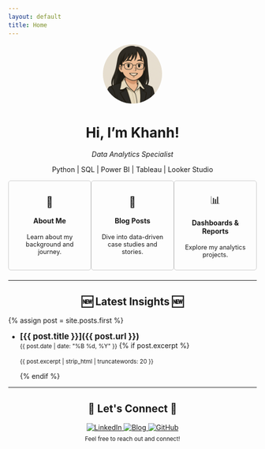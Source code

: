 ```yaml
---
layout: default
title: Home
---
```


<div align="center">
  <img src="/assets/images/github_profilepic.png" alt="Khanh's profile photo" width="120" style="border-radius: 100%;"/>
  <h1>Hi, I’m Khanh!</h1>
  <p><em>Data Analytics Specialist</em></p>
  <p>Python | SQL | Power BI | Tableau | Looker Studio </p>
</div>


<div style="display: flex; justify-content: space-around; margin-bottom: 20px;">
  <a href="/about" style="text-decoration: none; width: 220px;">
    <div style="border: 1px solid #ccc; padding: 15px; border-radius: 5px; text-align: center; height: 150px; display: flex; flex-direction: column; justify-content: center;">
      <span style="font-size: 1.5em;">👤</span><br>
      <strong>About Me</strong><br>
      <span style="font-size: 0.9em;">Learn about my background and journey.</span>
    </div>
  </a>
  <a href="/posts/" style="text-decoration: none; width: 220px;">
    <div style="border: 1px solid #ccc; padding: 15px; border-radius: 5px; text-align: center; height: 150px; display: flex; flex-direction: column; justify-content: center;">
      <span style="font-size: 1.5em;">📝</span><br>
      <strong>Blog Posts</strong><br>
      <span style="font-size: 0.9em;">Dive into data-driven case studies and stories.</span>
    </div>
  </a>
  <a href="https://github.com/dtbkhanh/Data-Analytics-and-Reports" style="text-decoration: none; width: 220px;">
    <div style="border: 1px solid #ccc; padding: 15px; border-radius: 5px; text-align: center; height: 150px; display: flex; flex-direction: column; justify-content: center;">
      <span style="font-size: 1.5em;">📊</span><br>
      <strong>Dashboards & Reports</strong><br>
      <span style="font-size: 0.9em;">Explore my analytics projects.</span>
    </div>
  </a>
</div>

---
<div align="center" style="margin-top: 20px;">
  <h2>🆕 Latest Insights 🆕</h2>
</div>

{% assign post = site.posts.first %}
- **<span style="font-size: 1.2em;">[{{ post.title }}]({{ post.url }})</span>**
  <br><small>{{ post.date | date: "%B %d, %Y" }}</small>
  {% if post.excerpt %}
    <p><small>{{ post.excerpt | strip_html | truncatewords: 20 }}</small></p>
  {% endif %}

---

<div align="center" style="margin-top: 10px;">
  <h2>🤝 Let's Connect 🤝</h2>
  <a href="https://www.linkedin.com/in/dtbkhanh/">
    <img src="https://img.shields.io/badge/LinkedIn-0A66C2?style=for-the-badge&logo=linkedin&logoColor=white" alt="LinkedIn">
  </a>
  <a href="https://dtbkhanh.github.io/">
    <img src="https://img.shields.io/badge/Blog-blue?style=for-the-badge&logo=bookstack&logoColor=white" alt="Blog">
  </a>
  <a href="https://github.com/dtbkhanh">
    <img src="https://img.shields.io/badge/GitHub-181717?style=for-the-badge&logo=github&logoColor=white" alt="GitHub">
  </a>
</div>

<div align="center" style="margin-top: 5px;">
  <small>Feel free to reach out and connect!</small>
</div>
